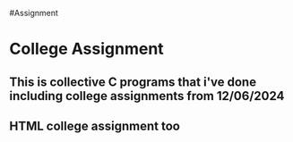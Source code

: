 #Assignment
<h1>College Assignment </h1>
<h2> This is collective C programs that i've done including college assignments from 12/06/2024</h2>
<h2>HTML college assignment too</h2>

